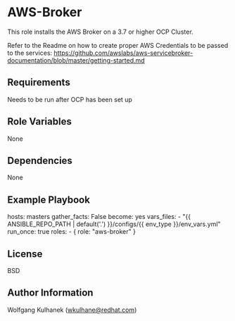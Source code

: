AWS-Broker
=========

This role installs the AWS Broker on a 3.7 or higher OCP Cluster.

Refer to the Readme on how to create proper AWS Credentials to be passed to the services:
https://github.com/awslabs/aws-servicebroker-documentation/blob/master/getting-started.md

Requirements
------------

Needs to be run after OCP has been set up

Role Variables
--------------

None

Dependencies
------------

None

Example Playbook
----------------

  hosts: masters
  gather_facts: False
  become: yes
  vars_files:
    - "{{ ANSIBLE_REPO_PATH | default('.') }}/configs/{{ env_type }}/env_vars.yml"
  run_once: true
  roles:
    - { role: "aws-broker" }

License
-------

BSD

Author Information
------------------

Wolfgang Kulhanek (wkulhane@redhat.com)

